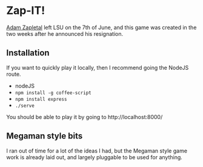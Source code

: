 # Zap-IT!

[Adam Zapletal][adamzap] left LSU on the 7th of June, and this game was created
in the two weeks after he announced his resignation.

## Installation

If you want to quickly play it locally, then I recommend going the NodeJS
route.

- nodeJS
- `npm install -g coffee-script`
- `npm install express`
- `./serve`

You should be able to play it by going to http://localhost:8000/

## Megaman style bits

I ran out of time for a lot of the ideas I had, but the Megaman style game
work is already laid out, and largely pluggable to be used for anything.

[adamzap]: https://github.com/adamzap
